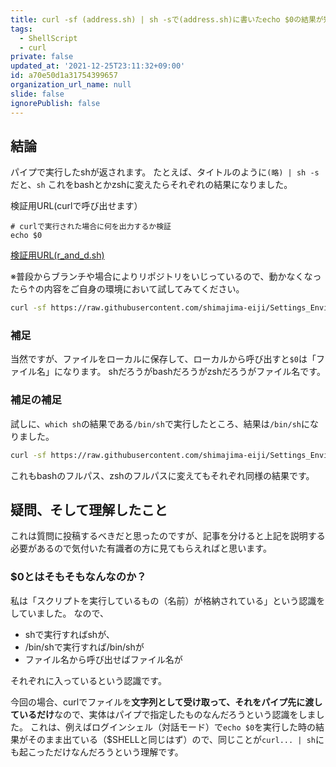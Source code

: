 ```yaml
---
title: curl -sf (address.sh) | sh -sで(address.sh)に書いたecho $0の結果が知りたかった
tags:
  - ShellScript
  - curl
private: false
updated_at: '2021-12-25T23:11:32+09:00'
id: a70e50d1a31754399657
organization_url_name: null
slide: false
ignorePublish: false
---
```

## 結論
パイプで実行したshが返されます。
たとえば、タイトルのように`(略) | sh -s`だと、`sh`
これをbashとかzshに変えたらそれぞれの結果になりました。

検証用URL(curlで呼び出せます）

``` 検証用URL.sh(r_and_d.sh)
# curlで実行された場合に何を出力するか検証
echo $0
```

[検証用URL(r_and_d.sh)](https://raw.githubusercontent.com/shimajima-eiji/Settings_Environment/%2314_20211225_ver1_brew_upgrade_sh/for_Mac/r_and_d.sh)

※普段からブランチや場合によりリポジトリをいじっているので、動かなくなったら↑の内容をご自身の環境において試してみてください。

``` ログインシェルで実行.sh
curl -sf https://raw.githubusercontent.com/shimajima-eiji/Settings_Environment/%2314_20211225_ver1_brew_upgrade_sh/for_Mac/r_and_d.sh | sh -s
```

### 補足
当然ですが、ファイルをローカルに保存して、ローカルから呼び出すと`$0`は「ファイル名」になります。
shだろうがbashだろうがzshだろうがファイル名です。

### 補足の補足
試しに、`which sh`の結果である`/bin/sh`で実行したところ、結果は`/bin/sh`になりました。

``` curl_$0.sh
curl -sf https://raw.githubusercontent.com/shimajima-eiji/Settings_Environment/%2314_20211225_ver1_brew_upgrade_sh/for_Mac/r_and_d.sh | /bin/sh -s
```

これもbashのフルパス、zshのフルパスに変えてもそれぞれ同様の結果です。

## 疑問、そして理解したこと
これは質問に投稿するべきだと思ったのですが、記事を分けると上記を説明する必要があるので気付いた有識者の方に見てもらえればと思います。

### $0とはそもそもなんなのか？
私は「スクリプトを実行しているもの（名前）が格納されている」という認識をしていました。
なので、

- shで実行すればshが、
- /bin/shで実行すれば/bin/shが
- ファイル名から呼び出せばファイル名が

それぞれに入っているという認識です。

今回の場合、curlでファイルを**文字列として受け取って、それをパイプ先に渡しているだけ**なので、実体はパイプで指定したものなんだろうという認識をしました。
これは、例えばログインシェル（対話モード）で`echo $0`を実行した時の結果がそのまま出ている（$SHELLと同じはず）ので、同じことが`curl... | sh`にも起こっただけなんだろうという理解です。
